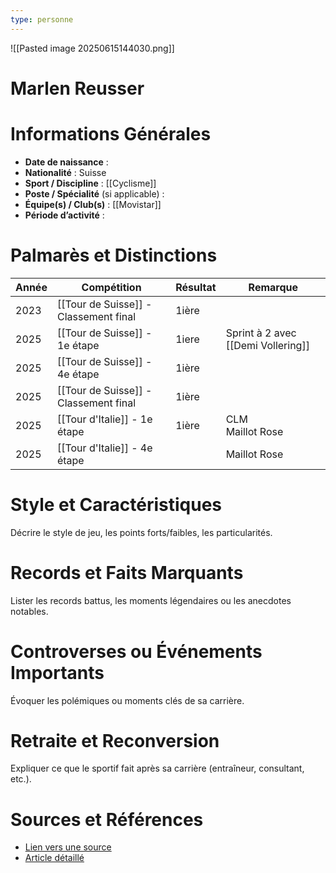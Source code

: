 ```yaml
---
type: personne
---
```

![[Pasted image 20250615144030.png]]
# Marlen Reusser

# Informations Générales
- **Date de naissance** :  
- **Nationalité** :  Suisse
- **Sport / Discipline** : [[Cyclisme]] 
- **Poste / Spécialité** (si applicable) :  
- **Équipe(s) / Club(s)** :  [[Movistar]]
- **Période d’activité** :  

# Palmarès et Distinctions
| Année | Compétition                           | Résultat | Remarque                           |
| ----- | ------------------------------------- | -------- | ---------------------------------- |
| 2023  | [[Tour de Suisse]] - Classement final | 1ière    |                                    |
| 2025  | [[Tour de Suisse]] - 1e étape         | 1iere    | Sprint à 2 avec [[Demi Vollering]] |
| 2025  | [[Tour de Suisse]] - 4e étape         | 1ière    |                                    |
| 2025  | [[Tour de Suisse]] - Classement final | 1ière    |                                    |
| 2025  | [[Tour d'Italie]] - 1e étape          | 1ière    | CLM<br>Maillot Rose                |
| 2025  | [[Tour d'Italie]] - 4e étape          |          | Maillot Rose                       |

# Style et Caractéristiques
Décrire le style de jeu, les points forts/faibles, les particularités.

# Records et Faits Marquants
Lister les records battus, les moments légendaires ou les anecdotes notables.

# Controverses ou Événements Importants
Évoquer les polémiques ou moments clés de sa carrière.

# Retraite et Reconversion
Expliquer ce que le sportif fait après sa carrière (entraîneur, consultant, etc.).

# Sources et Références
- [Lien vers une source](#)
- [Article détaillé](#)
